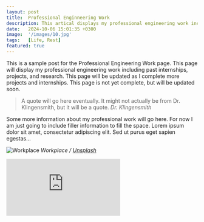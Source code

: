 ```yaml
---
layout: post
title:  Professional Enginneering Work
description: This artical displays my professional engineering work including past internships, projects, and research.
date:   2024-10-06 15:01:35 +0300
image:  '/images/10.jpg'
tags:   [Life, Rest]
featured: true
---
```

This is a sample post for the Professional Engineering Work page. This page will display my professional engineering work including past internships, projects, and research. This page will be updated as I complete more projects and internships. This page is not yet complete, but will be updated soon.

> A quote will go here eventually. It might not actually be from Dr. Klingensmith, but it will be a quote.
> <cite>Dr. Klingensmith</cite>

Some more information about my professional work will go here. For now I am just going to include filler information to fill the space. Lorem ipsum dolor sit amet, consectetur adipiscing elit. Sed ut purus eget sapien egestas...

![Workplace]({{site.baseurl}}/images/611.jpg)
*Workplace / [Unsplash](https://unsplash.com/)*

<p><iframe src="https://www.youtube.com/embed/QyQ85DEVpbc" frameborder="0" allowfullscreen></iframe></p>